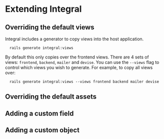 # Extending Integral

## Overriding the default views

Integral includes a generator to copy views into the host application.

```
  rails generate integral:views
```

By default this only copies over the frontend views. There are 4 sets of views: `frontend`, `backend`, `mailer` and `devise`. You can use the `--views` flag to control which views you wish to generate. For example, to copy all views over:

```
  rails generate integral:views --views frontend backend mailer devise
```

## Overriding the default assets

## Adding a custom field

## Adding a custom object

